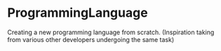# ProgrammingLanguage
Creating a new programming language from scratch. (Inspiration taking from various other developers undergoing the same task)
